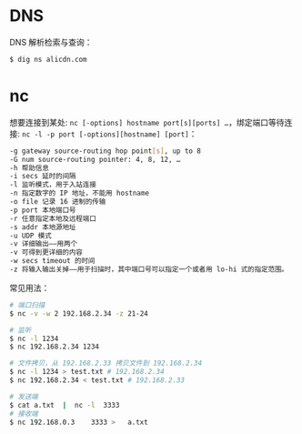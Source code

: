 # DNS

DNS 解析检索与查询：

```sh
$ dig ns alicdn.com
```

# nc

想要连接到某处: `nc [-options] hostname port[s][ports] …`，绑定端口等待连接: `nc -l -p port [-options][hostname] [port]`：

```sh
-g gateway source-routing hop point[s], up to 8
-G num source-routing pointer: 4, 8, 12, …
-h 帮助信息
-i secs 延时的间隔
-l 监听模式，用于入站连接
-n 指定数字的 IP 地址，不能用 hostname
-o file 记录 16 进制的传输
-p port 本地端口号
-r 任意指定本地及远程端口
-s addr 本地源地址
-u UDP 模式
-v 详细输出——用两个
-v 可得到更详细的内容
-w secs timeout 的时间
-z 将输入输出关掉——用于扫描时，其中端口号可以指定一个或者用 lo-hi 式的指定范围。
```

常见用法：

```sh
# 端口扫描
$ nc -v -w 2 192.168.2.34 -z 21-24

# 监听
$ nc -l 1234
$ nc 192.168.2.34 1234

# 文件拷贝，从 192.168.2.33 拷贝文件到 192.168.2.34
$ nc -l 1234 > test.txt # 192.168.2.34
$ nc 192.168.2.34 < test.txt # 192.168.2.33

# 发送端
$ cat a.txt  |  nc -l  3333
# 接收端
$ nc 192.168.0.3    3333 >   a.txt
```
